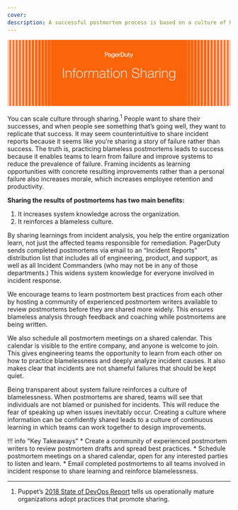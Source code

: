 ```yaml
---
cover:
description: A successful postmortem process is based on a culture of honesty, learning, and accountability. Culture change requires management buy-in, but you can lead culture change no matter your role. This guide describes common challenges faced in building a culture of continuous learning through postmortems and strategies for overcoming these challenges.
---
```

![Information Sharing](../assets/img/headers/Postmortems-InfoSharing.png)

You can scale culture through sharing.<sup>1</sup> People want to share their successes, and when people see something that’s going well, they want to replicate that success. It may seem counterintuitive to share incident reports because it seems like you’re sharing a story of failure rather than success. The truth is, practicing blameless postmortems leads to success because it enables teams to learn from failure and improve systems to reduce the prevalence of failure. Framing incidents as learning opportunities with concrete resulting improvements rather than a personal failure also increases morale, which increases employee retention and productivity.

**Sharing the results of postmortems has two main benefits:**
1. It increases system knowledge across the organization.
1. It reinforces a blameless culture.

By sharing learnings from incident analysis, you help the entire organization learn, not just the affected teams responsible for remediation. PagerDuty sends completed postmortems via email to an “Incident Reports” distribution list that includes all of engineering, product, and support, as well as all Incident Commanders (who may not be in any of those departments.) This widens system knowledge for everyone involved in incident response.

We encourage teams to learn postmortem best practices from each other by hosting a community of experienced postmortem writers available to review postmortems before they are shared more widely. This ensures blameless analysis through feedback and coaching while postmortems are being written.

We also schedule all postmortem meetings on a shared calendar. This calendar is visible to the entire company, and anyone is welcome to join. This gives engineering teams the opportunity to learn from each other on how to practice blamelessness and deeply analyze incident causes. It also makes clear that incidents are not shameful failures that should be kept quiet.

Being transparent about system failure reinforces a culture of blamelessness. When postmortems are shared, teams will see that individuals are not blamed or punished for incidents. This will reduce the fear of speaking up when issues inevitably occur. Creating a culture where information can be confidently shared leads to a culture of continuous learning in which teams can work together to design improvements.

!!! info "Key Takeaways"
    * Create a community of experienced postmortem writers to review postmortem drafts and spread best practices.
    * Schedule postmortem meetings on a shared calendar, open for any interested parties to listen and learn.
    * Email completed postmortems to all teams involved in incident response to share learning and reinforce blamelessness.

---
1. Puppet’s [2018 State of DevOps Report](https://puppet.com/resources/whitepaper/state-of-devops-report) tells us operationally mature organizations adopt practices that promote sharing.
